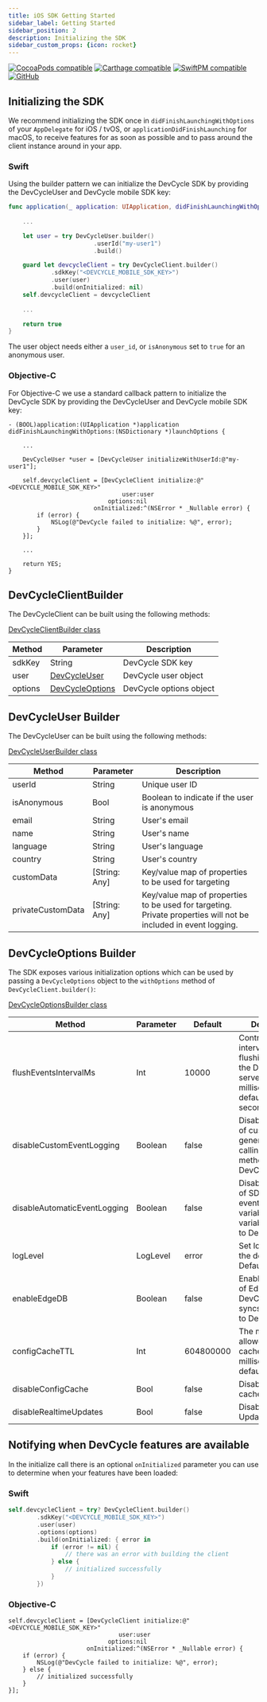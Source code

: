 ```yaml
---
title: iOS SDK Getting Started
sidebar_label: Getting Started
sidebar_position: 2
description: Initializing the SDK
sidebar_custom_props: {icon: rocket}
---
```


[![CocoaPods compatible](https://img.shields.io/cocoapods/v/DevCycle.svg)](https://cocoapods.org/pods/DevCycle)
[![Carthage compatible](https://img.shields.io/badge/Carthage-compatible-4BC51D.svg?style=flat)](https://github.com/Carthage/Carthage)
[![SwiftPM compatible](https://img.shields.io/badge/SwiftPM-compatible-4BC51D.svg?style=flat)](https://swift.org/package-manager/)
[![GitHub](https://img.shields.io/github/stars/devcyclehq/ios-client-sdk.svg?style=social&label=Star&maxAge=2592000)](https://github.com/devcyclehq/ios-client-sdk)


## Initializing the SDK

We recommend initializing the SDK once in `didFinishLaunchingWithOptions` of your `AppDelegate` for iOS / tvOS, 
or `applicationDidFinishLaunching` for macOS, to receive features for as soon as possible
and to pass around the client instance around in your app.

### Swift
Using the builder pattern we can initialize the DevCycle SDK by providing the DevCycleUser and DevCycle mobile SDK key:

```swift
func application(_ application: UIApplication, didFinishLaunchingWithOptions launchOptions: [UIApplication.LaunchOptionsKey: Any]?) -> Bool {
    
    ...

    let user = try DevCycleUser.builder()
                        .userId("my-user1")
                        .build()

    guard let devcycleClient = try DevCycleClient.builder()
            .sdkKey("<DEVCYCLE_MOBILE_SDK_KEY>")
            .user(user)
            .build(onInitialized: nil)
    self.devcycleClient = devcycleClient
    
    ...

    return true
}
```

The user object needs either a `user_id`, or `isAnonymous` set to `true` for an anonymous user. 

### Objective-C
For Objective-C we use a standard callback pattern to initialize the DevCycle SDK by providing the DevCycleUser and DevCycle mobile SDK key:

```objc
- (BOOL)application:(UIApplication *)application didFinishLaunchingWithOptions:(NSDictionary *)launchOptions {
    
    ...

    DevCycleUser *user = [DevCycleUser initializeWithUserId:@"my-user1"];

    self.devcycleClient = [DevCycleClient initialize:@"<DEVCYCLE_MOBILE_SDK_KEY>"
                                user:user
                            options:nil
                        onInitialized:^(NSError * _Nullable error) {
        if (error) {
            NSLog(@"DevCycle failed to initialize: %@", error);
        }
    }];

    ...

    return YES;
}
```

## DevCycleClientBuilder

The DevCycleClient can be built using the following methods:

[DevCycleClientBuilder class](https://github.com/DevCycleHQ/ios-client-sdk/blob/4c69260ce89fd7c38245f48b99aa973e08ba05ca/DevCycle/DevCycleClient.swift#L371)

| Method  | Parameter | Description             |
|---------|-----------|-------------------------|
| sdkKey  | String | DevCycle SDK key        |
| user    | [DevCycleUser](https://github.com/DevCycleHQ/ios-client-sdk/blob/main/DevCycle/DevCycleUser.swift#L116) | DevCycle user object    |
| options | [DevCycleOptions](https://github.com/DevCycleHQ/ios-client-sdk/blob/main/DevCycle/Models/DevCycleOptions.swift#L9) | DevCycle options object |

## DevCycleUser Builder
The DevCycleUser can be built using the following methods:

[DevCycleUserBuilder class](https://github.com/DevCycleHQ/ios-client-sdk/blob/main/DevCycle/DevCycleUser.swift#L21)

| Method | Parameter | Description |
|--------|-----------|-------------|
| userId | String | Unique user ID |
| isAnonymous | Bool | Boolean to indicate if the user is anonymous |
| email | String | User's email |
| name | String | User's name |
| language | String | User's language |
| country | String | User's country |
| customData | [String: Any] | Key/value map of properties to be used for targeting |
| privateCustomData | [String: Any] | Key/value map of properties to be used for targeting. Private properties will not be included in event logging. |

## DevCycleOptions Builder
The SDK exposes various initialization options which can be used by passing a `DevCycleOptions` object to the `withOptions` method of `DevCycleClient.builder()`:

[DevCycleOptionsBuilder class](https://github.com/DevCycleHQ/ios-client-sdk/blob/main/DevCycle/Models/DevCycleOptions.swift#L17)

| Method | Parameter | Default | Description |
|--------|-----------|---------|-------------|
| flushEventsIntervalMs | Int | 10000 | Controls the interval between flushing events to the DevCycle servers in milliseconds, defaults to 10 seconds. |
| disableCustomEventLogging | Boolean | false | Disables logging of custom events generated by calling `.track()` method to DevCycle. |  
| disableAutomaticEventLogging | Boolean | false | Disables logging of SDK generated events (e.g. variableEvaluated, variableDefaulted) to DevCycle. |  
| logLevel | LogLevel | error | Set log level of the default logger. Defaults to `error`|
| enableEdgeDB | Boolean | false | Enables the usage of EdgeDB for DevCycle that syncs User Data to DevCycle. |
| configCacheTTL | Int | 604800000 | The maximum allowed age of a cached config in milliseconds, defaults to 7 days |
| disableConfigCache | Bool | false | Disable the use of cached configs |
| disableRealtimeUpdates | Bool | false | Disable Realtime Updates |

## Notifying when DevCycle features are available

In the initialize call there is an optional `onInitialized` parameter you can use to determine when your features have been loaded:

### Swift

```swift
self.devcycleClient = try? DevCycleClient.builder()
        .sdkKey("<DEVCYCLE_MOBILE_SDK_KEY>")
        .user(user)
        .options(options)
        .build(onInitialized: { error in
            if (error != nil) {
                // there was an error with building the client
            } else {
                // initialized successfully
            }
        })
```

### Objective-C

```objc
self.devcycleClient = [DevCycleClient initialize:@"<DEVCYCLE_MOBILE_SDK_KEY>"
                               user:user
                            options:nil
                      onInitialized:^(NSError * _Nullable error) {
    if (error) {
        NSLog(@"DevCycle failed to initialize: %@", error);
    } else {
        // initialized successfully
    }
}];
```
